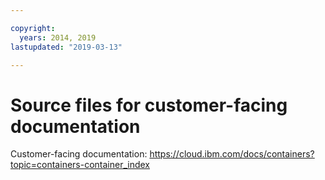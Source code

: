 ```yaml
---

copyright:
  years: 2014, 2019
lastupdated: "2019-03-13"

---
```



# Source files for customer-facing documentation

Customer-facing documentation: https://cloud.ibm.com/docs/containers?topic=containers-container_index


